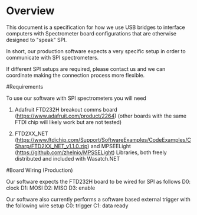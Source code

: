 # Overview

This document is a specification for how we use USB bridges to interface computers with
Spectrometer board configurations that are otherwise designed to "speak" SPI.

In short, our production software expects a very specific setup in order to communicate
with SPI spectrometers.

If different SPI setups are required, please contact us and we can coordinate making the connection
process more flexible.

#Requirements

To use our software with SPI spectrometers you will need

1) Adafruit FTD232H breakout comms board (https://www.adafruit.com/product/2264) (other boards with the same FTDI chip will likely work but are not tested)

2) FTD2XX_NET (https://www.ftdichip.com/Support/SoftwareExamples/CodeExamples/CSharp/FTD2XX_NET_v1.1.0.zip)
	and
   MPSEELight (https://github.com/zhelnio/MPSSELight)
   Libraries, both freely distributed and included with Wasatch.NET
   
#Board Wiring (Production)

Our software expects the FTD232H board to be wired for SPI as follows
D0: clock
D1: MOSI
D2: MISO
D3: enable

Our software also currently performs a software based external trigger with the following wire setup
C0: trigger
C1: data ready